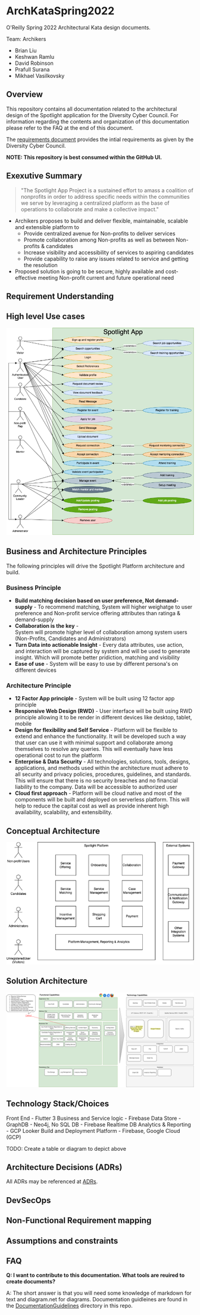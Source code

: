 # ArchKataSpring2022
O'Reilly Spring 2022 Architectural Kata design documents.

Team: Archikers
* Brian Liu
* Keshwan Ramlu
* David Robinson
* Prafull Surana
* Mikhael Vasilkovsky

## Overview

This repository contains all documentation related to the architectural design of the Spotlight application for the Diversity Cyber Council. For information regarding the contents and organization of this documentation please refer to the FAQ at the end of this document.

The [requirements document](kata_initial_documentation/DiversityCyberCouncilKataRequirements2022.pdf) provides the intial requirements as given by the Diversity Cyber Council.

**NOTE: This repository is best consumed within the GitHub UI.**

## Exexutive Summary

>"The Spotlight App Project is a sustained effort to amass a coalition of
nonprofits in order to address specific needs within the communities we serve by leveraging a
centralized platform as the base of operations to collaborate and make a collective impact."

* Archikers proposes to build and deliver flexible, maintainable, scalable and extensible platform to
    * Provide centralized avenue for Non-profits to deliver services
    * Promote collaboration among Non-profits as well as between Non-profits & candidates
    * Increase visibility and accessibility of services to aspiring candidates 
    * Provide capability to raise any issues related to service and getting the resolution
* Proposed solution is going to be secure, highly available and cost-effective meeting Non-profit current and future operational need

## Requirement Understanding

## High level Use cases
![High Level Use Cases](supporting_documentation/UseCaseDiagram.drawio.png)

## Business and Architecture Principles

The following principles will drive the Spotlight Platform architecture and build.
### Business Principle
* **Build matching decision based on user preference, Not demand-supply** -
To recommend matching, System will higher weighatge to user preference and Non-profit service offering attributes than ratinga & demand-supply 
* **Collaboration is the key** -  
System will promote higher level of collaboration among system users (Non-Profits, Candidates and Administrators)
* **Turn Data into actionable Insight** - 
Every data attributes, use action, and interaction will be captured by system and will be used to generate insight. Which will promote better pridiction, matching and visibility
* **Ease of use** -
System will be easy to use by different persona's on different devices
### Architecture Principle 
* **12 Factor App principle** -
System will be built using 12 factor app principle
* **Responsive Web Design (RWD)** - 
User interface will be built using RWD principle allowing it to be render in different devices like desktop, tablet, mobile
* **Design for flexibility and Self Service** - 
Platform will be flexible to extend and enhance the functionality. It will be developed such a way that user can use it with minimal support and collaborate among themselves to resolve any queries. This will eventually have less operational cost to run the platform    
* **Enterprise & Data Security** -
All technologies, solutions, tools, designs, applications, and methods used within the architecture must adhere to all security and privacy policies, procedures, guidelines, and standards. This will ensure that there is no security breaches and no financial liability to the company. Data will be accessible to authorized user 
* **Cloud first approach** - 
Platform will be cloud native and most of the components will be built and deployed on serverless platform. This will help to reduce the capital cost as well as provide inherent high availability, scalability, and extensibility. 

## Conceptual Architecture

![Coceptual Architecture](/supporting_documentation/conceptualsystemreq.png)

## Solution Architecture

![Solution Architecture](supporting_documentation/FunctionalandTechnologyCapability.drawio.png)

## Technology Stack/Choices
Front End - Flutter 3
Business and Service logic - Firebase
Data Store - GraphDB - Neo4j, No SQL DB - Firebase Realtime DB
Analytics & Reporting - GCP Looker
Build and Deployment Platform - Firebase, Google Cloud (GCP)

TODO: Create a table or diagram to depict above

## Architecture Decisions (ADRs)
All ADRs may be referenced at [ADRs](architecture_decision_records).

## DevSecOps

## Non-Functional Requirement mapping

## Assumptions and constraints

## FAQ

**Q: I want to contribute to this documentation. What tools are reuired to create documents?**

A: The short answer is that you will need some knowledge of markdown for text  and diagram.net for diagrams. Documentation guidleines are found in the [DocumentationGuidelines](documentation_guidelines) directory in this repo.


